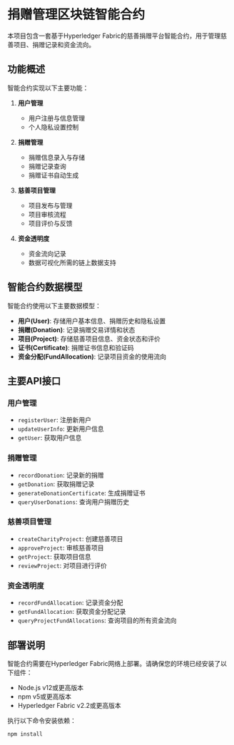 # 捐赠管理区块链智能合约

本项目包含一套基于Hyperledger Fabric的慈善捐赠平台智能合约，用于管理慈善项目、捐赠记录和资金流向。

## 功能概述

智能合约实现以下主要功能：

1. **用户管理**
   - 用户注册与信息管理
   - 个人隐私设置控制

2. **捐赠管理**
   - 捐赠信息录入与存储
   - 捐赠记录查询
   - 捐赠证书自动生成

3. **慈善项目管理**
   - 项目发布与管理
   - 项目审核流程
   - 项目评价与反馈

4. **资金透明度**
   - 资金流向记录
   - 数据可视化所需的链上数据支持

## 智能合约数据模型

智能合约使用以下主要数据模型：

- **用户(User)**: 存储用户基本信息、捐赠历史和隐私设置
- **捐赠(Donation)**: 记录捐赠交易详情和状态
- **项目(Project)**: 存储慈善项目信息、资金状态和评价
- **证书(Certificate)**: 捐赠证书信息和验证码
- **资金分配(FundAllocation)**: 记录项目资金的使用流向

## 主要API接口

### 用户管理
- `registerUser`: 注册新用户
- `updateUserInfo`: 更新用户信息
- `getUser`: 获取用户信息

### 捐赠管理
- `recordDonation`: 记录新的捐赠
- `getDonation`: 获取捐赠记录
- `generateDonationCertificate`: 生成捐赠证书
- `queryUserDonations`: 查询用户捐赠历史

### 慈善项目管理
- `createCharityProject`: 创建慈善项目
- `approveProject`: 审核慈善项目
- `getProject`: 获取项目信息
- `reviewProject`: 对项目进行评价

### 资金透明度
- `recordFundAllocation`: 记录资金分配
- `getFundAllocation`: 获取资金分配记录
- `queryProjectFundAllocations`: 查询项目的所有资金流向

## 部署说明

智能合约需要在Hyperledger Fabric网络上部署。请确保您的环境已经安装了以下组件：
- Node.js v12或更高版本
- npm v5或更高版本
- Hyperledger Fabric v2.2或更高版本

执行以下命令安装依赖：
```
npm install
```